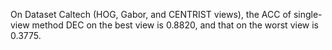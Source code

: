 
On Dataset Caltech (HOG, Gabor, and CENTRIST views), the ACC of single-view method DEC on the best view is 0.8820, and that on the worst view is 0.3775.
